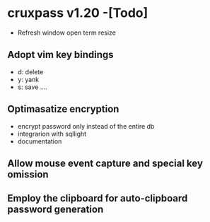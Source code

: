 # cruxpass v1.20 -[Todo]
+ Refresh window open term resize 
## Adopt vim key bindings
  + d: delete <PASS ID>
  + y: yank <PASS ID>
  + s: save ....
## Optimasatize encryption
  + encrypt password only instead of the entire db
  + integrarion with sqllight
  + documentation 
## Allow mouse event capture and special key omission
## Employ the clipboard for auto-clipboard password generation


